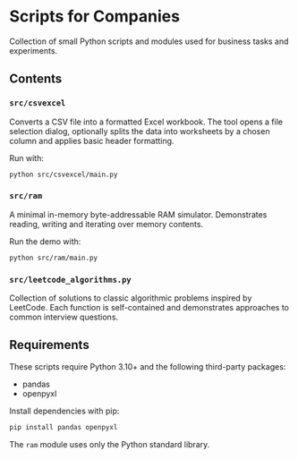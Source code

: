 # Scripts for Companies

Collection of small Python scripts and modules used for business tasks and
experiments.

## Contents

### `src/csvexcel`
Converts a CSV file into a formatted Excel workbook. The tool opens a file
selection dialog, optionally splits the data into worksheets by a chosen
column and applies basic header formatting.

Run with:
```bash
python src/csvexcel/main.py
```

### `src/ram`
A minimal in-memory byte-addressable RAM simulator. Demonstrates reading,
writing and iterating over memory contents.

Run the demo with:
```bash
python src/ram/main.py
```

### `src/leetcode_algorithms.py`
Collection of solutions to classic algorithmic problems inspired by LeetCode.
Each function is self-contained and demonstrates approaches to
common interview questions.

## Requirements

These scripts require Python 3.10+ and the following third-party packages:

- pandas
- openpyxl

Install dependencies with pip:
```bash
pip install pandas openpyxl
```

The `ram` module uses only the Python standard library.
